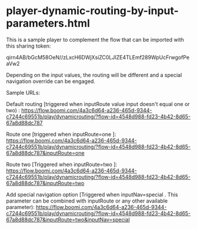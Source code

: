 # player-dynamic-routing-by-input-parameters.html
This is a sample player to complement the flow that can be imported with this sharing token:

qirn4AB/bGcM58OeN//zLxcH6DWjXsiZC0LJIZE4TLEmf289WpUcFrwgofPeaVw2

Depending on the input values, the routing will be different and a special navigation override can be engaged.

Sample URLs:

Default routing [triggered when inputRoute value input doesn't equal one or two) : https://flow.boomi.com/4a3c6d64-a236-465d-9344-c7244c69551b/play/dynamicrouting/?flow-id=4548d988-fd23-4b42-8d65-67a8d88dc787

Route one [triggered when inputRoute=one ]: https://flow.boomi.com/4a3c6d64-a236-465d-9344-c7244c69551b/play/dynamicrouting/?flow-id=4548d988-fd23-4b42-8d65-67a8d88dc787&inputRoute=one

Route two [Triggered when inputRoute=two ]: https://flow.boomi.com/4a3c6d64-a236-465d-9344-c7244c69551b/play/dynamicrouting/?flow-id=4548d988-fd23-4b42-8d65-67a8d88dc787&inputRoute=two

Add special navigation option [Triggered when inputNav=special . This parameter can be combined with inputRoute or any other available parameter): https://flow.boomi.com/4a3c6d64-a236-465d-9344-c7244c69551b/play/dynamicrouting/?flow-id=4548d988-fd23-4b42-8d65-67a8d88dc787&inputRoute=two&inputNav=special
